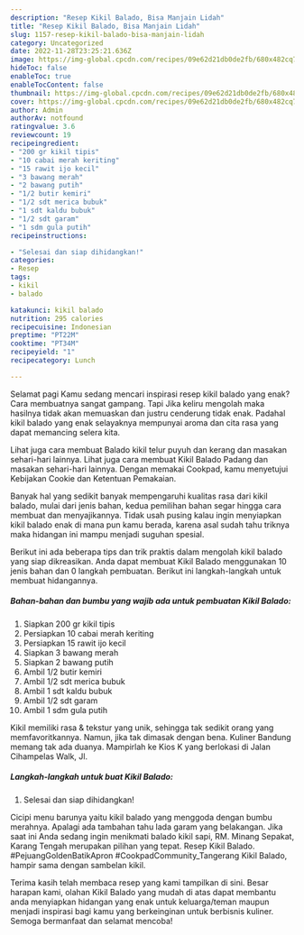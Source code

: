 ```yaml
---
description: "Resep Kikil Balado, Bisa Manjain Lidah"
title: "Resep Kikil Balado, Bisa Manjain Lidah"
slug: 1157-resep-kikil-balado-bisa-manjain-lidah
category: Uncategorized
date: 2022-11-28T23:25:21.636Z
image: https://img-global.cpcdn.com/recipes/09e62d21db0de2fb/680x482cq70/kikil-balado-foto-resep-utama.jpg
hideToc: false
enableToc: true
enableTocContent: false
thumbnail: https://img-global.cpcdn.com/recipes/09e62d21db0de2fb/680x482cq70/kikil-balado-foto-resep-utama.jpg
cover: https://img-global.cpcdn.com/recipes/09e62d21db0de2fb/680x482cq70/kikil-balado-foto-resep-utama.jpg
author: Admin
authorAv: notfound
ratingvalue: 3.6
reviewcount: 19
recipeingredient:
- "200 gr kikil tipis"
- "10 cabai merah keriting"
- "15 rawit ijo kecil"
- "3 bawang merah"
- "2 bawang putih"
- "1/2 butir kemiri"
- "1/2 sdt merica bubuk"
- "1 sdt kaldu bubuk"
- "1/2 sdt garam"
- "1 sdm gula putih"
recipeinstructions:

- "Selesai dan siap dihidangkan!"
categories:
- Resep
tags:
- kikil
- balado

katakunci: kikil balado 
nutrition: 295 calories
recipecuisine: Indonesian
preptime: "PT22M"
cooktime: "PT34M"
recipeyield: "1"
recipecategory: Lunch

---
```



Selamat pagi Kamu sedang mencari inspirasi resep kikil balado yang enak? Cara membuatnya sangat gampang. Tapi Jika keliru mengolah maka hasilnya tidak akan memuaskan dan justru cenderung tidak enak. Padahal kikil balado yang enak selayaknya mempunyai aroma dan cita rasa yang dapat memancing selera kita.


Lihat juga cara membuat Balado kikil telur puyuh dan kerang dan masakan sehari-hari lainnya. Lihat juga cara membuat Kikil Balado Padang dan masakan sehari-hari lainnya. Dengan memakai Cookpad, kamu menyetujui Kebijakan Cookie dan Ketentuan Pemakaian.

Banyak hal yang sedikit banyak mempengaruhi kualitas rasa dari kikil balado, mulai dari jenis bahan, kedua pemilihan bahan segar hingga cara membuat dan menyajikannya. Tidak usah pusing kalau ingin menyiapkan kikil balado enak di mana pun kamu berada, karena asal sudah tahu triknya maka hidangan ini mampu menjadi suguhan spesial.


Berikut ini ada beberapa tips dan trik praktis dalam mengolah kikil balado yang siap dikreasikan. Anda dapat membuat Kikil Balado menggunakan 10 jenis bahan dan 0 langkah pembuatan. Berikut ini langkah-langkah untuk membuat hidangannya.

<!--inarticleads1-->

##### Bahan-bahan dan bumbu yang wajib ada untuk pembuatan Kikil Balado:

1. Siapkan 200 gr kikil tipis
1. Persiapkan 10 cabai merah keriting
1. Persiapkan 15 rawit ijo kecil
1. Siapkan 3 bawang merah
1. Siapkan 2 bawang putih
1. Ambil 1/2 butir kemiri
1. Ambil 1/2 sdt merica bubuk
1. Ambil 1 sdt kaldu bubuk
1. Ambil 1/2 sdt garam
1. Ambil 1 sdm gula putih


Kikil memiliki rasa &amp; tekstur yang unik, sehingga tak sedikit orang yang memfavoritkannya. Namun, jika tak dimasak dengan bena. Kuliner Bandung memang tak ada duanya. Mampirlah ke Kios K yang berlokasi di Jalan Cihampelas Walk, Jl. 

<!--inarticleads2-->

##### Langkah-langkah untuk buat Kikil Balado:


1. Selesai dan siap dihidangkan!

Cicipi menu barunya yaitu kikil balado yang menggoda dengan bumbu merahnya. Apalagi ada tambahan tahu lada garam yang belakangan. Jika saat ini Anda sedang ingin menikmati balado kikil sapi, RM. Minang Sepakat, Karang Tengah merupakan pilihan yang tepat. Resep Kikil Balado. #PejuangGoldenBatikApron #CookpadCommunity_Tangerang Kikil Balado, hampir sama dengan sambelan kikil. 

Terima kasih telah membaca resep yang kami tampilkan di sini. Besar harapan kami, olahan Kikil Balado yang mudah di atas dapat membantu anda menyiapkan hidangan yang enak untuk keluarga/teman maupun menjadi inspirasi bagi kamu yang berkeinginan untuk berbisnis kuliner. Semoga bermanfaat dan selamat mencoba!

